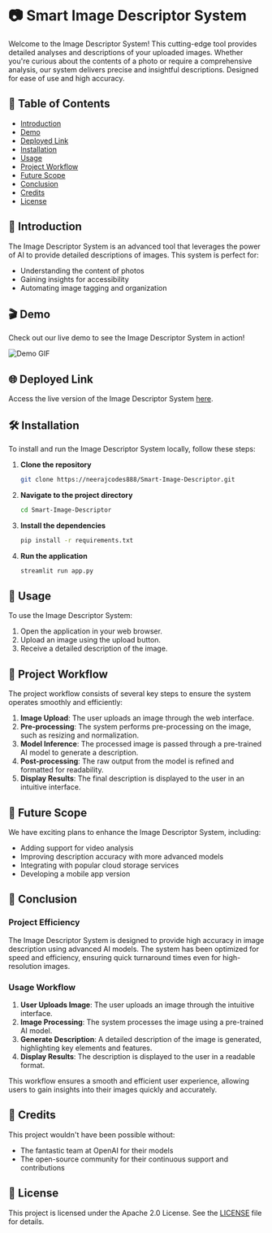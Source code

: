# 📷 Smart Image Descriptor System

Welcome to the Image Descriptor System! This cutting-edge tool provides detailed analyses and descriptions of your uploaded images. Whether you're curious about the contents of a photo or require a comprehensive analysis, our system delivers precise and insightful descriptions. Designed for ease of use and high accuracy.

## 📜 Table of Contents
- [Introduction](#introduction)
- [Demo](#demo)
- [Deployed Link](#deployed-link)
- [Installation](#installation)
- [Usage](#usage)
- [Project Workflow](#project-workflow)
- [Future Scope](#future-scope)
- [Conclusion](#conclusion)
- [Credits](#credits)
- [License](#license)

## 🌟 Introduction
The Image Descriptor System is an advanced tool that leverages the power of AI to provide detailed descriptions of images. This system is perfect for:
- Understanding the content of photos
- Gaining insights for accessibility
- Automating image tagging and organization

## 🎬 Demo
Check out our live demo to see the Image Descriptor System in action!

![Demo GIF](demo.gif)

## 🌐 Deployed Link
Access the live version of the Image Descriptor System [here](https://smart-image-descriptor.onrender.com/).

## 🛠️ Installation
To install and run the Image Descriptor System locally, follow these steps:

1. **Clone the repository**
    ```bash
    git clone https://neerajcodes888/Smart-Image-Descriptor.git
    ```
2. **Navigate to the project directory**
    ```bash
    cd Smart-Image-Descriptor
    ```
3. **Install the dependencies**
    ```bash
    pip install -r requirements.txt
    ```
4. **Run the application**
    ```bash
    streamlit run app.py
    ```

## 🚀 Usage
To use the Image Descriptor System:

1. Open the application in your web browser.
2. Upload an image using the upload button.
3. Receive a detailed description of the image.

## 🔄 Project Workflow
The project workflow consists of several key steps to ensure the system operates smoothly and efficiently:

1. **Image Upload**: The user uploads an image through the web interface.
2. **Pre-processing**: The system performs pre-processing on the image, such as resizing and normalization.
3. **Model Inference**: The processed image is passed through a pre-trained AI model to generate a description.
4. **Post-processing**: The raw output from the model is refined and formatted for readability.
5. **Display Results**: The final description is displayed to the user in an intuitive interface.


## 🚀 Future Scope
We have exciting plans to enhance the Image Descriptor System, including:
- Adding support for video analysis
- Improving description accuracy with more advanced models
- Integrating with popular cloud storage services
- Developing a mobile app version

## 🎉 Conclusion
### Project Efficiency
The Image Descriptor System is designed to provide high accuracy in image description using advanced AI models. The system has been optimized for speed and efficiency, ensuring quick turnaround times even for high-resolution images. 

### Usage Workflow
1. **User Uploads Image**: The user uploads an image through the intuitive interface.
2. **Image Processing**: The system processes the image using a pre-trained AI model.
3. **Generate Description**: A detailed description of the image is generated, highlighting key elements and features.
4. **Display Results**: The description is displayed to the user in a readable format.

This workflow ensures a smooth and efficient user experience, allowing users to gain insights into their images quickly and accurately.

## 🙏 Credits
This project wouldn't have been possible without:
- The fantastic team at OpenAI for their models
- The open-source community for their continuous support and contributions

## 📄 License
This project is licensed under the Apache 2.0 License. See the [LICENSE](https://github.com/neerajcodes888/Smart-Image-Descriptor/blob/main/LICENSE) file for details.
